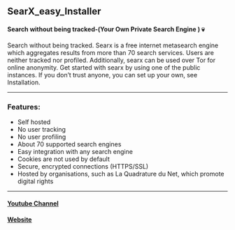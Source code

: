 ## SearX_easy_Installer
#### Search without being tracked-(Your Own Private Search Engine ) 💀

Search without being tracked.
Searx is a free internet metasearch engine which aggregates results from more than 70 search services. Users are neither tracked nor profiled. Additionally, searx can be used over Tor for online anonymity.
Get started with searx by using one of the public instances. If you don’t trust anyone, you can set up your own, see Installation.

--- 
### Features:
* Self hosted
* No user tracking
* No user profiling
* About 70 supported search engines
* Easy integration with any search engine
* Cookies are not used by default
* Secure, encrypted connections (HTTPS/SSL)
* Hosted by organisations, such as La Quadrature du Net, which promote digital rights
---
#### [Youtube Channel](https://youtube.com/c/cTheShadowBrokers)
#### [Website](https://asciimoo.github.io/searx/)
